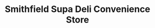 ---
title: "Smithfield Supa Deli Convenience Store"
url: /smithfield/smithfield-supa-deli-convenience-store/
shop: convenience
---